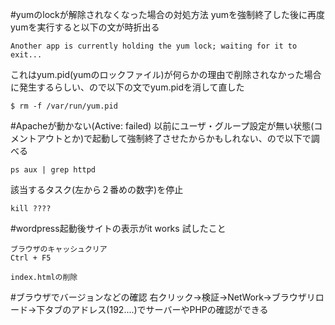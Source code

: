 #yumのlockが解除されなくなった場合の対処方法
yumを強制終了した後に再度yumを実行すると以下の文が時折出る  
~~~~
Another app is currently holding the yum lock; waiting for it to exit...
~~~~
これはyum.pid(yumのロックファイル)が何らかの理由で削除されなかった場合に発生するらしい、ので以下の文でyum.pidを消して直した  
~~~~
$ rm -f /var/run/yum.pid
~~~~
#Apacheが動かない(Active: failed)
以前にユーザ・グループ設定が無い状態(コメントアウトとか)で起動して強制終了させたからかもしれない、ので以下で調べる  
~~~~
ps aux | grep httpd
~~~~
該当するタスク(左から２番めの数字)を停止  
~~~~
kill ????
~~~~
#wordpress起動後サイトの表示がit works
試したこと
~~~~
ブラウザのキャッシュクリア
Ctrl + F5
~~~~
~~~~
index.htmlの削除
~~~~
#ブラウザでバージョンなどの確認
右クリック→検証→NetWork→ブラウザリロード→下タブのアドレス(192....)でサーバーやPHPの確認ができる

